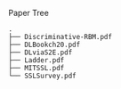 Paper Tree

    .
    ├── Discriminative-RBM.pdf
    ├── DLBookch20.pdf
    ├── DLviaS2E.pdf
    ├── Ladder.pdf
    ├── MITSSL.pdf
    └── SSLSurvey.pdf
